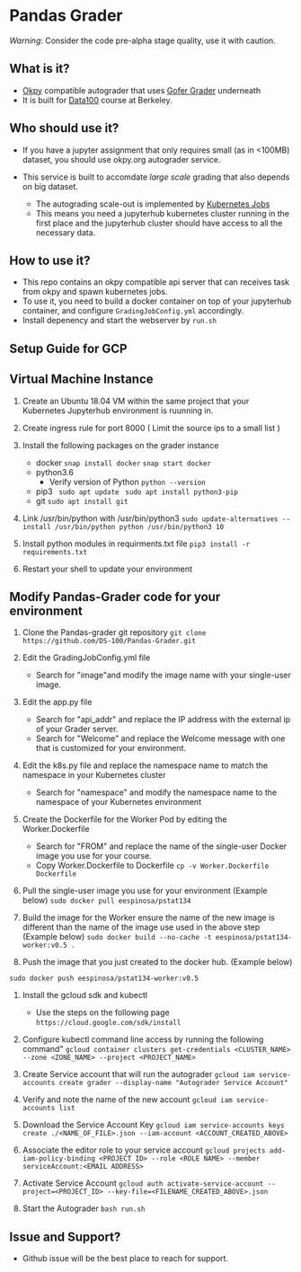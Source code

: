Pandas Grader
============

*Warning*: Consider the code pre-alpha stage quality, use it with caution.

## What is it?
 - [Okpy](http://okpy.org) compatible autograder that uses [Gofer Grader](https://github.com/data-8/Gofer-Grader) underneath
 - It is built for [Data100](http://ds100.org) course at Berkeley.

## Who should use it?
- If you have a jupyter assignment that only requires small (as in <100MB) dataset, you should use okpy.org autograder service.

- This service is built to accomdate _large scale_ grading that also depends on big dataset.
   - The autograding scale-out is implemented by [Kubernetes Jobs](https://kubernetes.io/docs/concepts/workloads/controllers/jobs-run-to-completion/)
   - This means you need a jupyterhub kubernetes cluster running in the first place and the jupyterhub cluster should have access to all the necessary data. 

## How to use it?
- This repo contains an okpy compatible api server that can receives task from okpy and spawn kubernetes jobs. 
- To use it, you need to build a docker container on top of your jupyterhub container, and configure `GradingJobConfig.yml` accordingly.
- Install depenency and start the webserver by `run.sh`

## Setup Guide for GCP

## Virtual Machine Instance
1. Create an Ubuntu 18.04 VM within the same project that your Kubernetes Jupyterhub environment is ruunning in.
1. Create ingress rule for port 8000 ( Limit the source ips to a small list )

1. Install the following packages on the grader instance
	* docker
    	`snap install docker`
        `snap start docker`
	* python3.6
		* Verify version of Python
		 `python --version`
	* pip3
    ` sudo apt update`
    ` sudo apt install python3-pip`
    * git
    `sudo apt install git`
1. Link /usr/bin/python with /usr/bin/python3
`sudo update-alternatives --install /usr/bin/python python /usr/bin/python3 10`
1. Install python modules in requirments.txt file
`pip3 install -r requirements.txt`

1. Restart your shell to update your environment

## Modify Pandas-Grader code for your environment
1. Clone the Pandas-grader git repository
`git clone https://github.com/DS-100/Pandas-Grader.git`

1. Edit the GradingJobConfig.yml file
	* Search for "image"and modify the image name with your single-user image.

1. Edit the app.py file
	* Search for "api_addr" and replace the IP address with the external ip of your Grader server.
    * Search for "Welcome" and replace the Welcome message with one that is customized for your environment.

1. Edit the k8s.py file and replace the namespace name to match the namespace in your Kubernetes cluster
	* Search for "namespace" and modify the namespace name to the namespace of your Kubernetes environment

1. Create the Dockerfile for the Worker Pod by editing the Worker.Dockerfile
	* Search for "FROM" and replace the name of the single-user Docker image you use for your course.
    * Copy Worker.Dockerfile to Dockerfile
    `cp -v Worker.Dockerfile Dockerfile`

1. Pull the single-user image you use for your environment (Example below)
	`sudo docker pull eespinosa/pstat134`

1. Build the image for the Worker ensure the name of the new image is different than the name of the image use used in the above step  (Example below)
 ` sudo docker build --no-cache -t eespinosa/pstat134-worker:v0.5 . `

1. Push the image that you just created to the docker hub. (Example below)

`sudo docker push eespinosa/pstat134-worker:v0.5`

1. Install the gcloud sdk and kubectl
	* Use the steps on the following page
	`https://cloud.google.com/sdk/install`
1. Configure kubectl command line access by running the following command"
	`gcloud container clusters get-credentials <CLUSTER_NAME> --zone <ZONE_NAME> --project <PROJECT_NAME>`

1. Create Service account that will run the autograder
`gcloud iam service-accounts create grader --display-name "Autograder Service Account"`

1. Verify and note the name of the new account
`gcloud iam service-accounts list`

1. Download the Service Account Key
`gcloud iam service-accounts keys create ./<NAME_OF_FILE>.json --iam-account <ACCOUNT_CREATED_ABOVE>`

1. Associate the editor role to your service account
`gcloud projects add-iam-policy-binding <PROJECT ID> --role <ROLE NAME> --member serviceAccount:<EMAIL ADDRESS>`

1. Activate Service Account
`gcloud auth activate-service-account --project=<PROJECT_ID> --key-file=<FILENAME_CREATED_ABOVE>.json`

1. Start the Autograder
	`bash run.sh`

## Issue and Support?
- Github issue will be the best place to reach for support.
